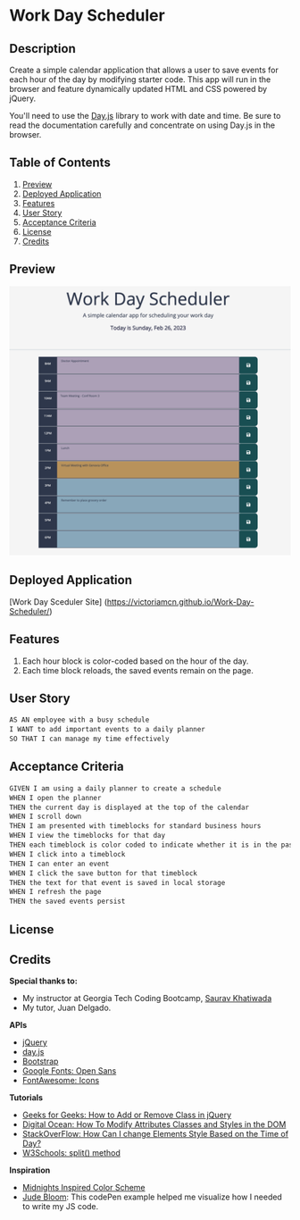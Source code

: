 # Work Day Scheduler

## Description

Create a simple calendar application that allows a user to save events for each hour of the day by modifying starter code. This app will run in the browser and feature dynamically updated HTML and CSS powered by jQuery.

You'll need to use the [Day.js](https://day.js.org/en/) library to work with date and time. Be sure to read the documentation carefully and concentrate on using Day.js in the browser.

## Table of Contents
1. [Preview](#preview)
2. [Deployed Application](#deployed-application)
3. [Features](#features)
4. [User Story](#user-story)
5. [Acceptance Criteria](#acceptance-criteria)
6. [License](#license)
7. [Credits](#credits)

## Preview
![Picture of a color-coded calendar.](/assets/image/workdayschedprev.png)

## Deployed Application

[Work Day Sceduler Site] (https://victoriamcn.github.io/Work-Day-Scheduler/)

## Features
1. Each hour block is color-coded based on the hour of the day.
2. Each time block reloads, the saved events remain on the page.

## User Story

```md
AS AN employee with a busy schedule
I WANT to add important events to a daily planner
SO THAT I can manage my time effectively
```

## Acceptance Criteria

```md
GIVEN I am using a daily planner to create a schedule
WHEN I open the planner
THEN the current day is displayed at the top of the calendar
WHEN I scroll down
THEN I am presented with timeblocks for standard business hours
WHEN I view the timeblocks for that day
THEN each timeblock is color coded to indicate whether it is in the past, present, or future
WHEN I click into a timeblock
THEN I can enter an event
WHEN I click the save button for that timeblock
THEN the text for that event is saved in local storage
WHEN I refresh the page
THEN the saved events persist
```

## License

## Credits

**Special thanks to:**
- My instructor at Georgia Tech Coding Bootcamp, [Saurav Khatiwada
](https://github.com/khatiwadasaurav)
- My tutor, Juan Delgado.

**APIs**
- [jQuery](https://jquery.com/)
- [day.js](https://day.js.org/en/)
- [Bootstrap](https://getbootstrap.com/)
- [Google Fonts: Open Sans](https://fonts.google.com/specimen/Open+Sans?query=open+sans)
- [FontAwesome: Icons](https://fontawesome.com/)

**Tutorials**
- [Geeks for Geeks: How to Add or Remove Class in jQuery](https://www.geeksforgeeks.org/how-to-add-or-remove-class-in-jquery/)
- [Digital Ocean: How To Modify Attributes Classes and Styles in the DOM](https://www.digitalocean.com/community/tutorials/how-to-modify-attributes-classes-and-styles-in-the-dom)
- [StackOverFlow: How Can I change Elements Style Based on the Time of Day?](https://stackoverflow.com/questions/62462599/how-can-i-change-elements-style-based-on-the-time-of-day)
- [W3Schools: split() method](https://www.w3schools.com/jsref/jsref_split.asp#:~:text=The%20split()%20method%20splits,string%20is%20split%20between%20words.)

**Inspiration**
- [Midnights Inspired Color Scheme](https://theswiftiest.com/features/heres-a-color-palette-for-the-midnights-era/)
- [Jude Bloom](https://codepen.io/judebloom/pen/RwGbVWB?editors=0010): This codePen example helped me visualize how I needed to write my JS code.

